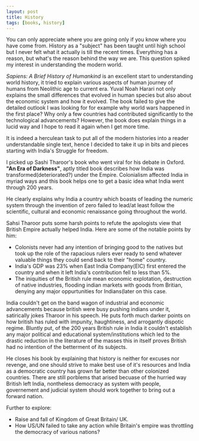 ```yaml
---
layout: post
title: History
tags: [books, history]
---
```


You can only appreciate where you are going only if you know where you have come from. History as a  "subject" has been taught until high school but I never felt what it actually is till the recent times. Everything has a reason, but what's the reason behind the way we are. This question spiked my interest in understanding the modern world.


_Sapiens: A Brief History of Humankind_ is an excellent start to understanding world history, it tried to explain various aspects of human journey of humans from Neolithic age to current era. Yuval Noah Harari not only explains the small differences that evolved in human species but also about the economic system and how it evolved. The book failed to give the detailed outlook I was looking for for example why world wars happened in the first place? Why only a few countries had contributed significantly to the technological advancements? However, the book does explain things in a lucid way and I hope to read it again when I get more time.

It is indeed a herculean task to put all of the modern histories into a reader understandable single text, hence I decided to take it up in bits and pieces starting with India's Struggle for freedom.

I picked up Sashi Tharoor's book who went viral for his debate in Oxford. **"An Era of Darkness"**, aptly titled book describes how India was transformed(deteriorated?) under the Empire.  Colonialism affected India in myriad ways and this book helps one to get a basic idea what India went through 200 years.

He clearly explains why India a country which boasts of leading the numeric system through the invention of zero failed to lead/at least follow the scientific, cultural and economic renaissance going throughout the world.

Sahsi Tharoor puts some harsh points to refute the apologists view that British Empire actually helped India. Here are some of the notable points by him:

* Colonists never had any intention of bringing good to the natives but took up the role of the rapacious rulers ever ready to send whatever valuable things they could send back to their "home" country.
* India's GDP was 23% when East India Company(EIC) first entered the country and when it left India's contribution fell to less than 5%.
* The iniquities of the British rule mean economic explotation, destruction of native industries, flooding indian markets with goods from Britian, denying any major oppurtunities for Indians(later on this case.

India couldn't get on the band wagon of industrial and economic advancements because british were busy pushing indians under it, satirically jokes Tharoor in his speech. He puts forth much darker points on how british has ruled with impunity, haughtiness, and arrogantly dispotic regime. Bluntly put, of the 200 years British rule in India it couldn't establish any major political and educational system/institutions which led to the drastic reduction in the literature of the masses this in itself proves British had no intention of the betterment of its subjects.

He closes his book by explaining that history is neither for excuses nor revenge, and one should strive to make best use of it's resources and India as a democratic country has grown far better than other colonized countries. There are still porblems that arised becuase of the hurried way British left India, nontheless democracy as system with people, governement and judicial system should work together to bring out a forward nation.

Further to explore:

* Raise and fall of Kingdom of Great Britain/ UK.
* How US/UN failed to take any action while Britain's empire was throttling the democracy of various nations?
